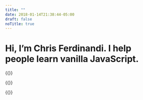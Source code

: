 ```yaml
---
title: ""
date: 2018-01-14T21:38:44-05:00
draft: false
noTitle: true
---
```


<h1 class="text-xlarge text-normal">Hi, I’m Chris Ferdinandi. I help people learn vanilla JavaScript.</h1>

{{<cta for="home">}}

{{<mailchimp intro="true">}}

{{<testimonial for="calebStauffer">}}